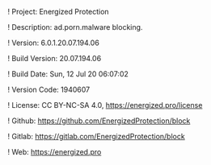 ! Project: Energized Protection

! Description: ad.porn.malware blocking.

! Version: 6.0.1.20.07.194.06

! Build Version: 20.07.194.06

! Build Date: Sun, 12 Jul 20 06:07:02

! Version Code: 1940607

! License: CC BY-NC-SA 4.0, https://energized.pro/license

! Github: https://github.com/EnergizedProtection/block

! Gitlab: https://gitlab.com/EnergizedProtection/block


! Web: https://energized.pro
